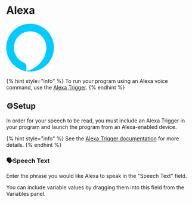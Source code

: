 # Alexa

![Have Alexa speak a phrase.](../../.gitbook/assets/alexa_128x128.png)

{% hint style="info" %}
To run your program using an Alexa voice command, use the [Alexa Trigger](../triggers/alexa-trigger.md).
{% endhint %}

## ⚙Setup

In order for your speech to be read, you must include an Alexa Trigger in your program and launch the program from an Alexa-enabled device.

{% hint style="info" %}
See the [Alexa Trigger documentation](../triggers/alexa-trigger.md) for more details.
{% endhint %}

### 🗣Speech Text

Enter the phrase you would like Alexa to speak in the "Speech Text" field.

You can include variable values by dragging them into this field from the Variables panel.

